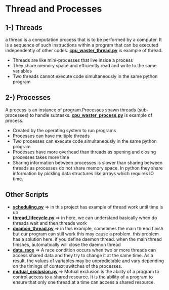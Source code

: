 # Thread and Processes

## 1-) Threads
 a thread is a computation process that is to be performed by a computer. It is a sequence of such instructions within a program that can be executed independently of other codes.
[**cpu_waster_thread.py**](https://github.com/yunusaltuntas/Parallel_Programming/blob/main/Treads%20and%20Processes/cpu_waster_thread.py) is example of thread.
 - Threads are like mini-processes that live inside a process
 - They share memory space and efficiently read and write to the same variables
 - Two threads cannot execute code simultaneously in the same python program

 
## 2-) Processes
 A process is an instance of program.Processes spawn threads (sub-processes) to handle subtasks.
[**cpu_waster_process.py**](https://github.com/yunusaltuntas/Parallel_Programming/blob/main/Treads%20and%20Processes/cpu_waster_process.py)  is example of process.
 - Created by the operating system to run programs
 - Processes can have multiple threads
 - Two processes can execute code simultaneously in the same python program
 - Processes have more overhead than threads as opening and closing processes takes more time
 - Sharing information between processes is slower than sharing between threads as processes do not share memory space. In python they share information by pickling data structures like arrays which requires IO time.

## Other Scripts
- [**scheduling.py**]() => in this project has example of thread work until time is up
- [**thread_lifecycle.py**]() => in here, we can understand basically when do threads wait and then threads work
- [**deamon_thread.py**]() => in this example, sometimes the main thread finish but our program can still work this may cause a problem. this problem has a solution here. 
if you define daemon thread. when the main thread finishes, automatically will close the daemon thread
- [**data_race**]() => A race condition occurs when two or more threads can access shared data and they try to change it at the same time. As a result, the values of variables may be unpredictable and vary depending on the timings of context switches of the processes.
- [**mutual_exclusion.py**]() => Mutual exclusion is the ability of a program to control access to a shared resource. It is the ability of a program to ensure that only one thread at a time can access a shared resource.